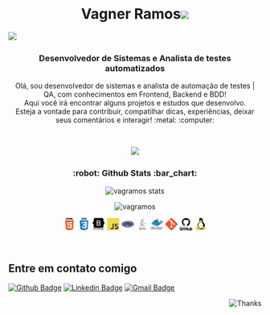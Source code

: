 <h1 align="center">Vagner Ramos<img src="https://raw.githubusercontent.com/kaueMarques/kaueMarques/master/hi.gif" width="30px"></h1>

<p align="left"> <img src="https://komarev.com/ghpvc/?username=vagramos&color=blue"> </p>

<h3 align="center">Desenvolvedor de Sistemas e Analista de testes automatizados</h3>

<p align="center">
 Olá, sou desenvolvedor de sistemas e analista de automação de testes | QA, com conhecimentos em Frontend, Backend e BDD!<br>
 Aqui você irá encontrar alguns projetos e estudos que desenvolvo.<br>
 Esteja a vontade para contribuir, compatilhar dicas, experiências, deixar seus comentários e interagir! :metal: :computer:
</p>

<br/>
 <p align="center">
 <!-- <img width="200" height="200" src="https://user-images.githubusercontent.com/48002360/117884840-7a76d480-b283-11eb-9cd3-bced7dc42b61.png"> -->
 <img width="300" src="https://raw.githubusercontent.com/gist/VagRamos/dc32790315d6e4c4b02f626f1af55650/raw/b0a20ce52ffaa21ff0484329e342ce962794b5ce/githubcard.svg">
</p>


<h3 align="center">:robot: Github Stats :bar_chart:</h3>

<p align="center">
  <img width="400em" src="https://github-readme-stats.vercel.app/api/top-langs/?username=vagramos&layout=compact&hide=Hack&theme=radical" alt="vagramos stats"/>
</p>

<p align="center">
 <img width="400em" src="https://github-readme-stats.vercel.app/api?username=vagramos&show_icons=true&theme=radical" alt="vagramos"/>
</p>

<p align="center">
 <img src="https://raw.githubusercontent.com/devicons/devicon/master/icons/html5/html5-original-wordmark.svg" alt="HTML5" width="25" height="25"/>
 <img src="https://raw.githubusercontent.com/devicons/devicon/master/icons/css3/css3-original-wordmark.svg" alt="CSS3" width="25" height="25"/>
 <img src="https://raw.githubusercontent.com/devicons/devicon/master/icons/bootstrap/bootstrap-plain-wordmark.svg" alt="Bootstrap" width="25" height="25"/>
 <img src="https://raw.githubusercontent.com/devicons/devicon/master/icons/javascript/javascript-original.svg" alt="Javascript" width="25" height="25"/>
 <img src="https://raw.githubusercontent.com/devicons/devicon/master/icons/php/php-original.svg" alt="PHP" width="25" height="25"/>
 <img src="https://raw.githubusercontent.com/devicons/devicon/master/icons/java/java-original-wordmark.svg" alt="Java" width="25" height="25"/>
 <img src="https://raw.githubusercontent.com/devicons/devicon/master/icons/docker/docker-original-wordmark.svg" alt="Docker" width="25" height="25"/>
 <img src="https://raw.githubusercontent.com/devicons/devicon/master/icons/git/git-original.svg" alt="Git" width="25" height="25"/>
 <img src="https://raw.githubusercontent.com/devicons/devicon/master/icons/github/github-original-wordmark.svg" alt="Github" width="25" height="25"/>
 <img src="https://raw.githubusercontent.com/devicons/devicon/master/icons/linux/linux-original.svg" alt="Linux" width="25" height="25"/>
</p>

<br>
<h2 align="left">Entre em contato comigo</h2>

[![Github Badge](https://img.shields.io/badge/-Github-000?style=flat-square&logo=Github&logoColor=white&link=link_do_seu_perfil_no_github)](https://github.com/vagramos)
[![Linkedin Badge](https://img.shields.io/badge/-LinkedIn-blue?style=flat-square&logo=Linkedin&logoColor=white&link=link_do_seu_perfil_no_linkedin)](https://www.linkedin.com/in/vagner-ramos/)
[![Gmail Badge](https://img.shields.io/badge/-Gmail-c14438?style=flat-square&logo=Gmail&logoColor=white&link=mailto:seu_email)](mailto:vag.pare@gmail.com)

<p align="right">
 <img src="https://user-images.githubusercontent.com/48002360/118191689-58b05580-b41b-11eb-8f68-50661bd24241.png" alt="Thanks" width="40" height="40"/>
</p>

<!-- ### Hi there 👋 -->
<!--
**VagRamos/VagRamos** is a ✨ _special_ ✨ repository because its `README.md` (this file) appears on your GitHub profile.

Here are some ideas to get you started:

- 🔭 I’m currently working on ...
- 🌱 I’m currently learning ...
- 👯 I’m looking to collaborate on ...
- 🤔 I’m looking for help with ...
- 💬 Ask me about ...
- 📫 How to reach me: ...
- 😄 Pronouns: ...
- ⚡ Fun fact: ...
- <div>Ícones feitos por <a href="https://www.freepik.com" title="Freepik">Freepik</a> from <a href="https://www.flaticon.com/br/" title="Flaticon">www.flaticon.com</a></div>
-->
